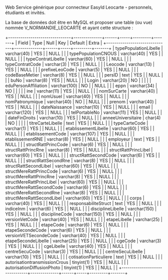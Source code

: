 Web Service générique pour connecteur EasyId Leocarte - personnels, étudiants et invités.

La base de données doit être en MySQL et proposer une table (ou vue) nommée V_NORMANDIE_LEOCARTE et ayant cette structure : 

+-------------------------------+--------------+------+-----+---------+-------+
| Field                         | Type         | Null | Key | Default | Extra |
+-------------------------------+--------------+------+-----+---------+-------+
| typePopulationLibelle         | varchar(40)  | YES  |     | NULL    |       |
| typePopulationCNOUS           | varchar(40)  | YES  |     | NULL    |       |
| typeContratLibelle            | varchar(60)  | YES  |     | NULL    |       |
| typeContratCode               | varchar(3)   | YES  |     | NULL    |       |
| Leocode                       | varchar(13)  | YES  |     | NULL    |       |
| prefixeLeoCode                | varchar(5)   | YES  |     | NULL    |       |
| codeBaseMetier                | varchar(8)   | YES  |     | NULL    |       |
| persID                        | text         | YES  |     | NULL    |       |
| buNo                          | varchar(8)   | YES  |     | NULL    |       |
| Login                         | varchar(20)  | NO   |     |         |       |
| eduPersonAffiliation          | varchar(100) | NO   |     | NULL    |       |
| eppn                          | varchar(34)  | NO   |     |         |       |
| ine                           | varchar(11)  | YES  |     | NULL    |       |
| nomSurCarte                   | varchar(40)  | YES  |     | NULL    |       |
| nomUsuel                      | varchar(40)  | YES  |     | NULL    |       |
| nomPatronymique               | varchar(40)  | NO   |     | NULL    |       |
| prenom                        | varchar(40)  | YES  |     | NULL    |       |
| dateNaissance                 | varchar(10)  | YES  |     | NULL    |       |
| email                         | varchar(120) | YES  |     | NULL    |       |
| telPortableNo                 | varchar(11)  | YES  |     | NULL    |       |
| dateFinDroits                 | varchar(10)  | YES  |     | NULL    |       |
| anneeUniversitaire            | char(4)      | NO   |     |         |       |
| titreCarteLibelle             | text         | YES  |     | NULL    |       |
| typeCarteCode                 | varchar(1)   | YES  |     | NULL    |       |
| etablissementLibelle          | varchar(60)  | YES  |     | NULL    |       |
| etablissementCode             | varchar(107) | YES  |     | NULL    |       |
| etablissementRNE              | varchar(8)   | YES  |     | NULL    |       |
| employeur                     | text         | YES  |     | NULL    |       |
| structRattPrincCode           | varchar(6)   | YES  |     | NULL    |       |
| structRattPrincRne            | varchar(8)   | YES  |     | NULL    |       |
| structRattPrincLibel          | varchar(60)  | YES  |     | NULL    |       |
| structRattSecondCode          | varchar(6)   | YES  |     | NULL    |       |
| structRattSecondRne           | varchar(8)   | YES  |     | NULL    |       |
| structRattSecondLibel         | varchar(60)  | YES  |     | NULL    |       |
| structMereRattPrincCode       | varchar(6)   | YES  |     | NULL    |       |
| structMereRattPrincRne        | varchar(8)   | YES  |     | NULL    |       |
| structMereRattPrincLibel      | varchar(60)  | YES  |     | NULL    |       |
| structMereRattSecondCode      | varchar(6)   | YES  |     | NULL    |       |
| structMereRattSecondRne       | varchar(8)   | YES  |     | NULL    |       |
| structMereRattSecondLibel     | varchar(60)  | YES  |     | NULL    |       |
| corps                         | varchar(40)  | YES  |     | NULL    |       |
| responsabiliteStruct          | text         | YES  |     | NULL    |       |
| indiceInm                     | varchar(6)   | YES  |     | NULL    |       |
| disciplineLibelle             | varchar(150) | YES  |     | NULL    |       |
| disciplineCode                | varchar(150) | YES  |     | NULL    |       |
| versionVetCode                | varchar(40)  | YES  |     | NULL    |       |
| etapeLibelle                  | varchar(25)  | YES  |     | NULL    |       |
| etapeCode                     | varchar(6)   | YES  |     | NULL    |       |
| etapeSecondeCode              | varchar(6)   | YES  |     | NULL    |       |
| versionVETSecondeCode         | varchar(40)  | YES  |     | NULL    |       |
| etapeSecondeLibelle           | varchar(25)  | YES  |     | NULL    |       |
| cgeCode                       | varchar(3)   | YES  |     | NULL    |       |
| cgeLibelle                    | varchar(40)  | YES  |     | NULL    |       |
| centreSecuCode                | varchar(3)   | YES  |     | NULL    |       |
| centreSecuLibelle             | varchar(10)  | YES  |     | NULL    |       |
| cotisationParticuliere        | text         | YES  |     | NULL    |       |
| autorisationtransmissionCrous | tinyint(1)   | YES  |     | NULL    |       |
| autorisationDiffusionPhoto    | tinyint(1)   | YES  |     | NULL    |       |
+-------------------------------+--------------+------+-----+---------+-------+
